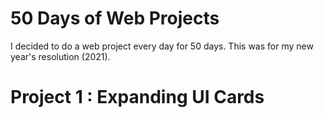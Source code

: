 # 50 Days of Web Projects
I decided to do a web project every day for 50 days. This was for my new year's resolution (2021).

# Project 1 : Expanding UI Cards
